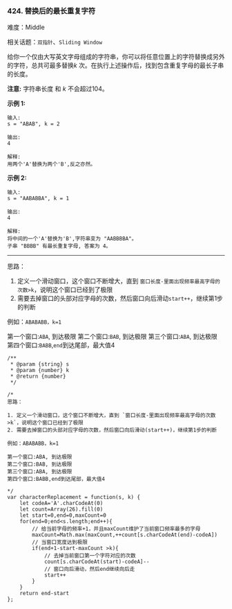 ### 424. 替换后的最长重复字符

难度：Middle

相关话题：`双指针`、`Sliding Window`

给你一个仅由大写英文字母组成的字符串，你可以将任意位置上的字符替换成另外的字符，总共可最多替换*k* 次。在执行上述操作后，找到包含重复字母的最长子串的长度。



**注意:** 
字符串长度 和 *k* 不会超过104。



**示例 1:** 



```
输入:
s = "ABAB", k = 2

输出:
4

解释:
用两个'A'替换为两个'B',反之亦然。
```


**示例 2:** 



```
输入:
s = "AABABBA", k = 1

输出:
4

解释:
将中间的一个'A'替换为'B',字符串变为 "AABBBBA"。
子串 "BBBB" 有最长重复字母, 答案为 4。
```



-----

思路：

1. 定义一个滑动窗口，这个窗口不断增大，直到 `窗口长度-里面出现频率最高字母的次数>k`，说明这个窗口已经到了极限
2. 需要去掉窗口的头部对应字母的次数，然后窗口向后滑动`start++`，继续第1步的判断

例如：`ABABABB，k=1`

第一个窗口:`ABA`, 到达极限
第二个窗口:`BAB`, 到达极限
第三个窗口:`ABA`, 到达极限
第四个窗口:`BABB`,`end`到达尾部，最大值4

```
/**
 * @param {string} s
 * @param {number} k
 * @return {number}
 */

/*
思路：

1. 定义一个滑动窗口，这个窗口不断增大，直到 `窗口长度-里面出现频率最高字母的次数>k`，说明这个窗口已经到了极限
2. 需要去掉窗口的头部对应字母的次数，然后窗口向后滑动(start++)，继续第1步的判断

例如：ABABABB，k=1

第一个窗口:ABA, 到达极限
第二个窗口:BAB, 到达极限
第三个窗口:ABA, 到达极限
第四个窗口:BABB,end到达尾部，最大值4

*/
var characterReplacement = function(s, k) {
    let codeA='A'.charCodeAt(0)
    let count=Array(26).fill(0)
    let start=0,end=0,maxCount=0
    for(end=0;end<s.length;end++){
        // 给当前字母的频率+1，并且maxCount维护了当前窗口频率最多的字母
        maxCount=Math.max(maxCount,++count[s.charCodeAt(end)-codeA])
        // 当窗口宽度达到极限
        if(end+1-start-maxCount >k){
            // 去掉当前窗口第一个字符对应的次数
            count[s.charCodeAt(start)-codeA]--
            // 窗口向后滑动，然后end继续向后走
            start++
        }
    }
    return end-start
};
```

